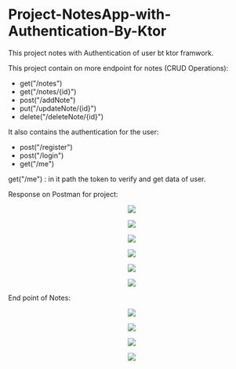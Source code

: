# Project-NotesApp-with-Authentication-By-Ktor
This project notes with Authentication of user bt ktor framwork.

This project contain on more endpoint for notes (CRUD Operations):
  - get("/notes") </br>
  - get("/notes/{id}")  </br>
  - post("/addNote")  </br>
  - put("/updateNote/{id}")  </br>
  - delete("/deleteNote/{id}")  </br>


It also contains the authentication for the user:
  - post("/register") </br>
  - post("/login")  </br>
  - get("/me")  </br>


get("/me") : in it path the token to verify and get data of user.

Response on Postman for project:

<p align="center">
<img src="https://github.com/Mohamed-Rafat-Safan/Project-NotesApp-with-Authentication-By-Ktor/assets/76782050/19a4ca6c-2ce8-4bd7-b58d-88f123de9af8"  />
</p>

<p align="center">
<img src="https://github.com/Mohamed-Rafat-Safan/Project-NotesApp-with-Authentication-By-Ktor/assets/76782050/4c572812-984c-4db5-b423-5df2504195df"  />
</p>

<p align="center">
<img src="https://github.com/Mohamed-Rafat-Safan/Project-NotesApp-with-Authentication-By-Ktor/assets/76782050/760c514c-3b0b-4e1d-93fe-d5016d7b47f1"  />
</p>

<p align="center">
<img src="https://github.com/Mohamed-Rafat-Safan/Project-NotesApp-with-Authentication-By-Ktor/assets/76782050/2d33824e-7f2d-43e1-a4cc-381449fefcf2"  />
</p>

<p align="center">
<img src="https://github.com/Mohamed-Rafat-Safan/Project-NotesApp-with-Authentication-By-Ktor/assets/76782050/0822085e-df42-455e-b46e-e9930079ea14"  />
</p>

<p align="center">
<img src="https://github.com/Mohamed-Rafat-Safan/Project-NotesApp-with-Authentication-By-Ktor/assets/76782050/d6b77b32-6ebc-4c5d-b605-562eb2e44622"  />
</p>


End point of Notes:

<p align="center">
<img src="https://github.com/Mohamed-Rafat-Safan/Project-NotesApp-with-Authentication-By-Ktor/assets/76782050/8959e05c-cd43-40b1-b449-6b173653e642"  />
</p>

<p align="center">
<img src="https://github.com/Mohamed-Rafat-Safan/Project-NotesApp-with-Authentication-By-Ktor/assets/76782050/90b7792c-1525-456c-bbb6-f8ed45b66e6f"  />
</p>

<p align="center">
<img src="https://github.com/Mohamed-Rafat-Safan/Project-NotesApp-with-Authentication-By-Ktor/assets/76782050/98ce44de-7a20-416b-9ab9-a7326a3d7628"  />
</p>

<p align="center">
<img src="https://github.com/Mohamed-Rafat-Safan/Project-NotesApp-with-Authentication-By-Ktor/assets/76782050/e0544d27-3a97-477a-a04a-87130ecb49bf"  />
</p>

